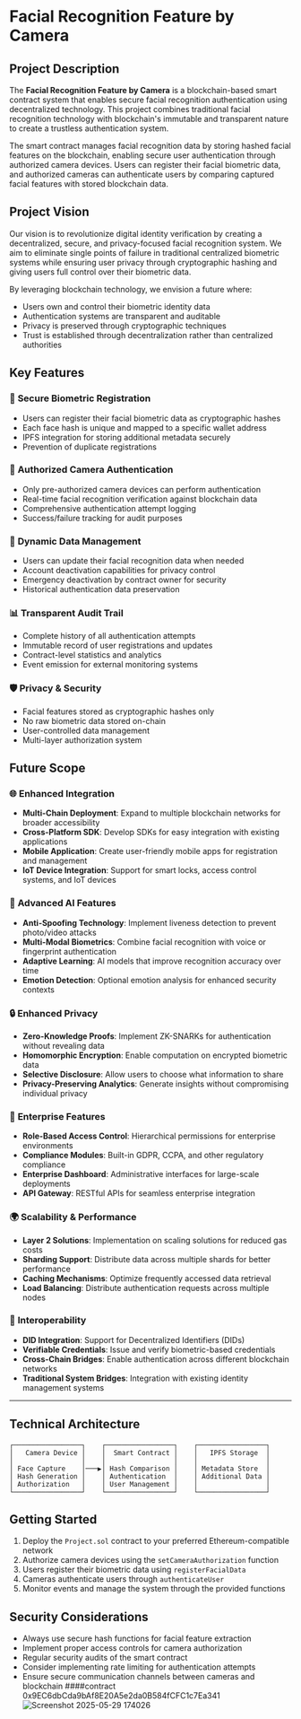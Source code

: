 # Facial Recognition Feature by Camera

## Project Description

The **Facial Recognition Feature by Camera** is a blockchain-based smart contract system that enables secure facial recognition authentication using decentralized technology. This project combines traditional facial recognition technology with blockchain's immutable and transparent nature to create a trustless authentication system.

The smart contract manages facial recognition data by storing hashed facial features on the blockchain, enabling secure user authentication through authorized camera devices. Users can register their facial biometric data, and authorized cameras can authenticate users by comparing captured facial features with stored blockchain data.

## Project Vision

Our vision is to revolutionize digital identity verification by creating a decentralized, secure, and privacy-focused facial recognition system. We aim to eliminate single points of failure in traditional centralized biometric systems while ensuring user privacy through cryptographic hashing and giving users full control over their biometric data.

By leveraging blockchain technology, we envision a future where:
- Users own and control their biometric identity data
- Authentication systems are transparent and auditable
- Privacy is preserved through cryptographic techniques
- Trust is established through decentralization rather than centralized authorities

## Key Features

### 🔐 **Secure Biometric Registration**
- Users can register their facial biometric data as cryptographic hashes
- Each face hash is unique and mapped to a specific wallet address
- IPFS integration for storing additional metadata securely
- Prevention of duplicate registrations

### 🎥 **Authorized Camera Authentication**
- Only pre-authorized camera devices can perform authentication
- Real-time facial recognition verification against blockchain data
- Comprehensive authentication attempt logging
- Success/failure tracking for audit purposes

### 🔄 **Dynamic Data Management**
- Users can update their facial recognition data when needed
- Account deactivation capabilities for privacy control
- Emergency deactivation by contract owner for security
- Historical authentication data preservation

### 📊 **Transparent Audit Trail**
- Complete history of all authentication attempts
- Immutable record of user registrations and updates
- Contract-level statistics and analytics
- Event emission for external monitoring systems

### 🛡️ **Privacy & Security**
- Facial features stored as cryptographic hashes only
- No raw biometric data stored on-chain
- User-controlled data management
- Multi-layer authorization system

## Future Scope

### 🌐 **Enhanced Integration**
- **Multi-Chain Deployment**: Expand to multiple blockchain networks for broader accessibility
- **Cross-Platform SDK**: Develop SDKs for easy integration with existing applications
- **Mobile Application**: Create user-friendly mobile apps for registration and management
- **IoT Device Integration**: Support for smart locks, access control systems, and IoT devices

### 🤖 **Advanced AI Features**
- **Anti-Spoofing Technology**: Implement liveness detection to prevent photo/video attacks
- **Multi-Modal Biometrics**: Combine facial recognition with voice or fingerprint authentication
- **Adaptive Learning**: AI models that improve recognition accuracy over time
- **Emotion Detection**: Optional emotion analysis for enhanced security contexts

### 🔒 **Enhanced Privacy**
- **Zero-Knowledge Proofs**: Implement ZK-SNARKs for authentication without revealing data
- **Homomorphic Encryption**: Enable computation on encrypted biometric data
- **Selective Disclosure**: Allow users to choose what information to share
- **Privacy-Preserving Analytics**: Generate insights without compromising individual privacy

### 🏢 **Enterprise Features**
- **Role-Based Access Control**: Hierarchical permissions for enterprise environments
- **Compliance Modules**: Built-in GDPR, CCPA, and other regulatory compliance
- **Enterprise Dashboard**: Administrative interfaces for large-scale deployments
- **API Gateway**: RESTful APIs for seamless enterprise integration

### 🌍 **Scalability & Performance**
- **Layer 2 Solutions**: Implementation on scaling solutions for reduced gas costs
- **Sharding Support**: Distribute data across multiple shards for better performance
- **Caching Mechanisms**: Optimize frequently accessed data retrieval
- **Load Balancing**: Distribute authentication requests across multiple nodes

### 🔗 **Interoperability**
- **DID Integration**: Support for Decentralized Identifiers (DIDs)
- **Verifiable Credentials**: Issue and verify biometric-based credentials
- **Cross-Chain Bridges**: Enable authentication across different blockchain networks
- **Traditional System Bridges**: Integration with existing identity management systems

---

## Technical Architecture

```
┌─────────────────┐    ┌─────────────────┐    ┌─────────────────┐
│   Camera Device │    │  Smart Contract │    │   IPFS Storage  │
│                 │    │                 │    │                 │
│ Face Capture    │───▶│ Hash Comparison │    │ Metadata Store  │
│ Hash Generation │    │ Authentication  │    │ Additional Data │
│ Authorization   │    │ User Management │    │                 │
└─────────────────┘    └─────────────────┘    └─────────────────┘
```

## Getting Started

1. Deploy the `Project.sol` contract to your preferred Ethereum-compatible network
2. Authorize camera devices using the `setCameraAuthorization` function
3. Users register their biometric data using `registerFacialData`
4. Cameras authenticate users through `authenticateUser`
5. Monitor events and manage the system through the provided functions

## Security Considerations

- Always use secure hash functions for facial feature extraction
- Implement proper access controls for camera authorization
- Regular security audits of the smart contract
- Consider implementing rate limiting for authentication attempts
- Ensure secure communication channels between cameras and blockchain
####contract 0x9EC6dbCda9bAf8E20A5e2da0B584fCFC1c7Ea341
![Screenshot 2025-05-29 174026](https://github.com/user-attachments/assets/a0cbb0d2-5222-45a4-a0a4-a5949cd8400c)
